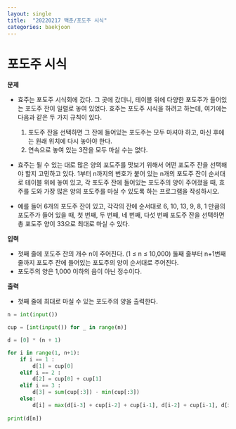 ```yaml
---
layout: single
title:  "20220217 백준/포도주 시식"
categories: baekjoon
---
```


# 포도주 시식

**문제**
- 효주는 포도주 시식회에 갔다. 그 곳에 갔더니, 테이블 위에 다양한 포도주가 들어있는 포도주 잔이 일렬로 놓여 있었다. 효주는 포도주 시식을 하려고 하는데, 여기에는 다음과 같은 두 가지 규칙이 있다.

    1. 포도주 잔을 선택하면 그 잔에 들어있는 포도주는 모두 마셔야 하고, 마신 후에는 원래 위치에 다시 놓아야 한다.
    2. 연속으로 놓여 있는 3잔을 모두 마실 수는 없다.
    
- 효주는 될 수 있는 대로 많은 양의 포도주를 맛보기 위해서 어떤 포도주 잔을 선택해야 할지 고민하고 있다. 1부터 n까지의 번호가 붙어 있는 n개의 포도주 잔이 순서대로 테이블 위에 놓여 있고, 각 포도주 잔에 들어있는 포도주의 양이 주어졌을 때, 효주를 도와 가장 많은 양의 포도주를 마실 수 있도록 하는 프로그램을 작성하시오. 

- 예를 들어 6개의 포도주 잔이 있고, 각각의 잔에 순서대로 6, 10, 13, 9, 8, 1 만큼의 포도주가 들어 있을 때, 첫 번째, 두 번째, 네 번째, 다섯 번째 포도주 잔을 선택하면 총 포도주 양이 33으로 최대로 마실 수 있다.

**입력**
- 첫째 줄에 포도주 잔의 개수 n이 주어진다. (1 ≤ n ≤ 10,000) 둘째 줄부터 n+1번째 줄까지 포도주 잔에 들어있는 포도주의 양이 순서대로 주어진다. 
- 포도주의 양은 1,000 이하의 음이 아닌 정수이다.

**출력**
- 첫째 줄에 최대로 마실 수 있는 포도주의 양을 출력한다.


```python
n = int(input())

cup = [int(input()) for _ in range(n)]

d = [0] * (n + 1)

for i in range(1, n+1):
    if i == 1 :
        d[1] = cup[0]
    elif i == 2 :
        d[2] = cup[0] + cup[1]
    elif i == 3 :
        d[3] = sum(cup[:3]) - min(cup[:3])
    else:
        d[i] = max(d[i-3] + cup[i-2] + cup[i-1], d[i-2] + cup[i-1], d[i-1])
        
print(d[n])
```

